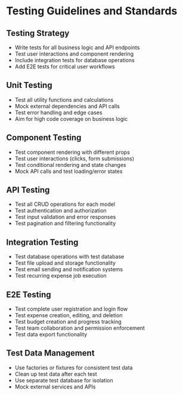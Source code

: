 # Testing Guidelines and Standards

## Testing Strategy
- Write tests for all business logic and API endpoints
- Test user interactions and component rendering
- Include integration tests for database operations
- Add E2E tests for critical user workflows

## Unit Testing
- Test all utility functions and calculations
- Mock external dependencies and API calls
- Test error handling and edge cases
- Aim for high code coverage on business logic

## Component Testing
- Test component rendering with different props
- Test user interactions (clicks, form submissions)
- Test conditional rendering and state changes
- Mock API calls and test loading/error states

## API Testing
- Test all CRUD operations for each model
- Test authentication and authorization
- Test input validation and error responses
- Test pagination and filtering functionality

## Integration Testing
- Test database operations with test database
- Test file upload and storage functionality
- Test email sending and notification systems
- Test recurring expense job execution

## E2E Testing
- Test complete user registration and login flow
- Test expense creation, editing, and deletion
- Test budget creation and progress tracking
- Test team collaboration and permission enforcement
- Test data export functionality

## Test Data Management
- Use factories or fixtures for consistent test data
- Clean up test data after each test
- Use separate test database for isolation
- Mock external services and APIs